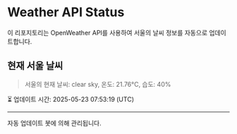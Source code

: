 
# Weather API Status

이 리포지토리는 OpenWeather API를 사용하여 서울의 날씨 정보를 자동으로 업데이트합니다.

## 현재 서울 날씨
> 서울의 현재 날씨: clear sky, 온도: 21.76°C, 습도: 40%

⏳ 업데이트 시간: 2025-05-23 07:53:19 (UTC)

---
자동 업데이트 봇에 의해 관리됩니다.
